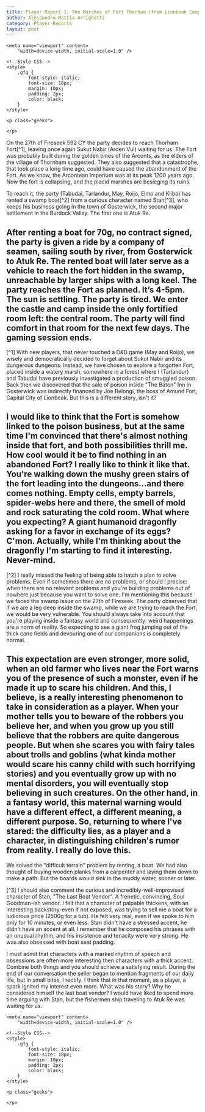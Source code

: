 ```yaml
---
title: Player Report 1; The Marshes of Fort Thorham (from Lionbeak Campaign)
author: Alessandro Mattia Arrighetti
category: Player-Reports
layout: post
---
```

<html lang="en">
  
<head>
    <meta charset="UTF-8" />
    <meta http-equiv="X-UA-Compatible" content="IE=edge" />
  
    <meta name="viewport" content=
        "width=device-width, initial-scale=1.0" />
  
    <!--Style CSS-->
    <style>
        .gfg {
            font-style: italic;
            font-size: 18px;
            margin: 10px;
            padding: 2px;
            color: black;
        }
    </style>
</head>
  
<body>
    <p class="gfg">
    </p>
  
    <p class="geeks">
    
    </p>
</body>
  
</html>




On the 27th of Fireseek 592 CY the party decides to reach Thorham Fort[^1], leaving once again Sukut Nabir (Arden Vul) waiting for us. The Fort was probably built during the golden times of the Arconts, as the elders of the village of Thornham suggested. 
They also suggested that a catastrophe, that took place a long time ago, could have caused the abandonment of the Fort. As we know, the Arcontean Imperium was at its peak 1200 years ago. 
Now the fort is collapsing, and the placid marshes are besieging its ruins. 

To reach it, the party (Tabudai, Tarlandur, May, Roijo, Elmo and Klibo) has rented a swamp boat[^2] from a curious character named Stan[^3], who keeps his business going in the town of Gosterwick, the second major settlement in the Burdock Valley. The first one is Atuk Re. 

After renting a boat for 70g, no contract signed, the party is given a ride by a company of seamen, sailing south by river, from Gosterwick to Atuk Re. The rented boat will later serve as a vehicle to reach the fort hidden in the swamp, unreachable by larger ships with a long keel. The party reaches the Fort as planned. It’s 4-5pm. The sun is settling. 
The party is tired. We enter the castle and camp inside the only fortified room left: the central room. The party will find comfort in that room for the next few days. The gaming session ends. 
---
[^1] With new players, that never touched a D&D game (May and Roijo), we wisely and democratically decided to forget about Sukut Nabir and its dungerous dungeons. Instead, we have chosen to explore a forgotten Fort, placed inside a watery marsh, somewhere in a forest where I (Tarlandur) and Tabudai have previously investigated a production of smuggled poison. Back then we discovered that the sale of poison inside "The Baton" Inn in Gosterwick was indirectly financed by Joe Belongi, the boss of Amund Fort, Capital City of Lionbeak. But this is a different story, isn't it? 

I would like to think that the Fort is somehow linked to the poison business, but at the same time I'm convinced that there's almost nothing inside that fort, and both possibilities thrill me. How cool would it be to find nothing in an abandoned Fort? I really like to think it like that. You're walking down the mushy green stairs of the fort leading into the dungeons...and there comes nothing. 
Empty cells, empty barrels, spider-webs here and there, the smell of mold and rock saturating the cold room. What where you expecting? 
A giant humanoid dragonfly asking for a favor in exchange of its eggs? C'mon. Actually, while I'm thinking about the dragonfly I'm starting to find it interesting. Never-mind.
---
[^2] I really missed the feeling of being able to hatch a plan to solve problems. Even if sometimes there are no problems, or should I precise: when there are no relevant problems and you're building problems out of nowhere just because you want to solve one. 
I'm mentioning this because we faced the swamp issue on the 27th of Fireseek. The party observed that if we are a leg deep inside the swamp, while we are trying to reach the Fort, we would be very vulnerable. You should always take into account that you're playing inside a fantasy world and consequently: weird happenings are a norm of reality. So expecting to see a giant frog jumping out of the thick cane fields and devouring one of our companions is completely normal.

This expectation are even stronger, more solid, when an old farmer who lives near the Fort warns you of the presence of such a monster, even if he made it up to scare his children. And this, I believe, is a really interesting phenomenon to take in consideration as a player. 
When your mother tells you to beware of the robbers you believe her, and when you grow up you still believe that the robbers are quite dangerous people. But when she scares you with fairy tales about trolls and goblins (what kinda mother would scare his canny child with such horrifying stories) and you eventually grow up with no mental disorders, you will eventually stop believing in such creatures. 
On the other hand, in a fantasy world, this maternal warning would have a different effect, a different meaning, a different purpose. So, returning to where I've stared: the difficulty lies, as a player and a character, in distinguishing children's rumor from reality. I really do love this. 
---
We solved the "difficult terrain" problem by renting, a boat. We had also thought of buying wooden planks from a carpenter and laying them down to make a path. But the boards would sink in the muddy water, sooner or later.

[^3] I should also comment the curious and incredibly-well-improvised character of Stan, "The Last Boat Vendor". A frenetic, convincing, Soul Goodman-ish vendor. I felt that a character of palpable thickens, with an interesting backstory-even if not exposed, was trying to sell me a boat for a ludicrous price (2500g for a tub). He felt very real, even if we spoke to him only for 10 minutes, or even less. Stan didn't have a stressed accent, he didn't have an accent at all. I remember that he composed his phrases with an unusual rhythm, and his insistence and tenacity were very strong.
He was also obsessed with boat seat padding.

I must admit that characters with a marked rhythm of speech and obsessions are often more interesting then characters with a thick accent. Combine both things and you should achieve a satisfying result. 
During the end of our conversation the seller began to mention fragments of our daily life, but in small bites, I rectify. I think that in that moment, as a player, a spark ignited my interest even more. What was his story? Why he considered himself the last boat vendor?
I would have liked to spend more time arguing with Stan, but the fishermen ship traveling to Atuk Re was waiting for us.

<html lang="en">
  
<head>
    <meta charset="UTF-8" />
    <meta http-equiv="X-UA-Compatible" content="IE=edge" />
  
    <meta name="viewport" content=
        "width=device-width, initial-scale=1.0" />
  
    <!--Style CSS-->
    <style>
        .gfg {
            font-style: italic;
            font-size: 18px;
            margin: 10px;
            padding: 2px;
            color: black;
        }
    </style>
</head>
  
<body>
    <p class="gfg">
     </p>
  
    <p class="geeks">
    
    </p>
</body>
  
</html>

